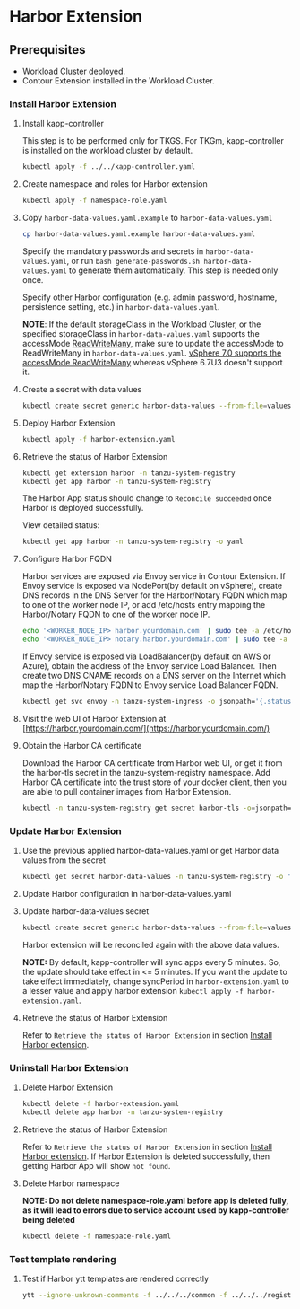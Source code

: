 # Harbor Extension

## Prerequisites

* Workload Cluster deployed.
* Contour Extension installed in the Workload Cluster.

### Install Harbor Extension

1. Install kapp-controller

   This step is to be performed only for TKGS. For TKGm, kapp-controller is installed on the workload cluster by default.

    ```sh
    kubectl apply -f ../../kapp-controller.yaml
    ```

2. Create namespace and roles for Harbor extension

    ```sh
    kubectl apply -f namespace-role.yaml
    ```

3. Copy `harbor-data-values.yaml.example` to `harbor-data-values.yaml`

    ```sh
    cp harbor-data-values.yaml.example harbor-data-values.yaml
    ```

   Specify the mandatory passwords and secrets in `harbor-data-values.yaml`, or run `bash generate-passwords.sh harbor-data-values.yaml` to generate them automatically. This step is needed only once.

   Specify other Harbor configuration (e.g. admin password, hostname, persistence setting, etc.) in `harbor-data-values.yaml`.

   **NOTE**: If the default storageClass in the Workload Cluster, or the specified storageClass in `harbor-data-values.yaml` supports the accessMode [ReadWriteMany](https://kubernetes.io/docs/concepts/storage/persistent-volumes/#access-modes), make sure to update the accessMode to ReadWriteMany in `harbor-data-values.yaml`. [vSphere 7.0 supports the accessMode ReadWriteMany](https://blogs.vmware.com/virtualblocks/2020/03/12/cloud-native-storage-and-vsan-file-services-integration/) whereas vSphere 6.7U3 doesn't support it.

4. Create a secret with data values

    ```sh
    kubectl create secret generic harbor-data-values --from-file=values.yaml=harbor-data-values.yaml -n tanzu-system-registry
    ```

5. Deploy Harbor Extension

    ```sh
    kubectl apply -f harbor-extension.yaml
    ```

6. Retrieve the status of Harbor Extension

    ```sh
    kubectl get extension harbor -n tanzu-system-registry
    kubectl get app harbor -n tanzu-system-registry
    ```

   The Harbor App status should change to `Reconcile succeeded` once Harbor is deployed successfully.

   View detailed status:

   ```sh
   kubectl get app harbor -n tanzu-system-registry -o yaml
   ```

7. Configure Harbor FQDN

   Harbor services are exposed via Envoy service in Contour Extension. If Envoy service is exposed via NodePort(by default on vSphere), create DNS records in the DNS Server for the Harbor/Notary FQDN which map to one of the worker node IP, or add /etc/hosts entry mapping the Harbor/Notary FQDN to one of the worker node IP.

   ```sh
   echo '<WORKER_NODE_IP> harbor.yourdomain.com' | sudo tee -a /etc/hosts > /dev/null
   echo '<WORKER_NODE_IP> notary.harbor.yourdomain.com' | sudo tee -a /etc/hosts > /dev/null
   ```

   If Envoy service is exposed via LoadBalancer(by default on AWS or Azure), obtain the address of the Envoy service Load Balancer. Then create two DNS CNAME records on a DNS server on the Internet which map the Harbor/Notary FQDN to Envoy service Load Balancer FQDN.

   ```sh
   kubectl get svc envoy -n tanzu-system-ingress -o jsonpath='{.status.loadBalancer.ingress[0]}'
   ```

8. Visit the web UI of Harbor Extension at [https://harbor.yourdomain.com/](https://harbor.yourdomain.com/)

9. Obtain the Harbor CA certificate

    Download the Harbor CA certificate from Harbor web UI, or get it from the harbor-tls secret in the tanzu-system-registry namespace. Add Harbor CA certificate into the trust store of your docker client, then you are able to pull container images from Harbor Extension.

    ```sh
    kubectl -n tanzu-system-registry get secret harbor-tls -o=jsonpath="{.data.ca\.crt}" | base64 -d
    ```

### Update Harbor Extension

1. Use the previous applied harbor-data-values.yaml or get Harbor data values from the secret

    ```sh
    kubectl get secret harbor-data-values -n tanzu-system-registry -o 'go-template={{ index .data "values.yaml" }}' | base64 -d > harbor-data-values.yaml
    ```

2. Update Harbor configuration in harbor-data-values.yaml

3. Update harbor-data-values secret

    ```sh
    kubectl create secret generic harbor-data-values --from-file=values.yaml=harbor-data-values.yaml -n tanzu-system-registry -o yaml --dry-run | kubectl replace -f-
    ```

   Harbor extension will be reconciled again with the above data values.

   **NOTE:**
   By default, kapp-controller will sync apps every 5 minutes. So, the update should take effect in <= 5 minutes.
   If you want the update to take effect immediately, change syncPeriod in `harbor-extension.yaml` to a lesser value
   and apply harbor extension `kubectl apply -f harbor-extension.yaml`.

4. Retrieve the status of Harbor Extension

   Refer to `Retrieve the status of Harbor Extension` in section [Install Harbor extension](#install-harbor-extension).

### Uninstall Harbor Extension

1. Delete Harbor Extension

    ```sh
    kubectl delete -f harbor-extension.yaml
    kubectl delete app harbor -n tanzu-system-registry
    ```

2. Retrieve the status of Harbor Extension

   Refer to `Retrieve the status of Harbor Extension` in section [Install Harbor extension](#install-harbor-extension). If Harbor Extension is deleted successfully, then getting Harbor App will show `not found`.

3. Delete Harbor namespace

   **NOTE: Do not delete namespace-role.yaml before app is deleted fully, as it will lead to errors due to service account used by kapp-controller being deleted**

    ```sh
    kubectl delete -f namespace-role.yaml
    ```

### Test template rendering

1. Test if Harbor ytt templates are rendered correctly

    ```sh
    ytt --ignore-unknown-comments -f ../../../common -f ../../../registry/harbor -f harbor-data-values.yaml
    ```
